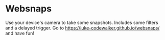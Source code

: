 # Websnaps

Use your device's camera to take some snapshots. Includes some filters and a delayed trigger. Go to https://luke-codewalker.github.io/websnaps/ and have fun!
